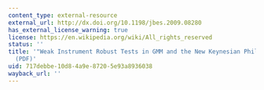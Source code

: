 ```yaml
---
content_type: external-resource
external_url: http://dx.doi.org/10.1198/jbes.2009.08280
has_external_license_warning: true
license: https://en.wikipedia.org/wiki/All_rights_reserved
status: ''
title: '"Weak Instrument Robust Tests in GMM and the New Keynesian Phillips Curve."
  (PDF)'
uid: 717debbe-10d8-4a9e-8720-5e93a8936038
wayback_url: ''
---
```

